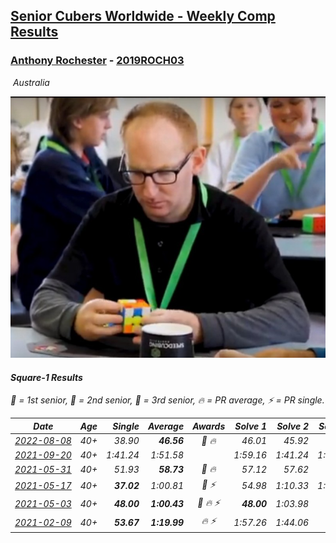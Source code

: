 <style>table {white-space: nowrap;}</style>
<link rel="stylesheet" type="text/css" href="/scw-comp/css/flags.css" />

## [Senior Cubers Worldwide - Weekly Comp Results](/scw-comp/results/)
### [Anthony Rochester](README.md) - [2019ROCH03](https://www.worldcubeassociation.org/persons/2019ROCH03?event=sq1)

<i class="flag flag-AU" />&nbsp;Australia

![Anthony Rochester](1556165958.jpg)

#### Square-1 Results

<span style="white-space: nowrap;">🥇 = 1st senior</span>, <span style="white-space: nowrap;">🥈 = 2nd senior</span>, <span style="white-space: nowrap;">🥉 = 3rd senior</span>, <span style="white-space: nowrap;">🔥 = PR average</span>, <span style="white-space: nowrap;">⚡ = PR single</span>.

| Date | Age | Single | Average | Awards | Solve 1 | Solve 2 | Solve 3 | Solve 4 | Solve 5 | Video |
| :--: | :--: | --: | --: | :--: | --: | --: | --: | --: | --: | :-- |
| [2022-08-08](../../results/2022-08-08/sq1.md) | 40+ | 38.90 | **46.56** | 🥉 🔥 | 46.01 | 45.92 | 38.90 | 51.19 | 47.75 | [Desktop](https://www.facebook.com/events/1202320373645710/permalink/1204740723403675) / [Mobile](https://m.facebook.com/events/1202320373645710?view=permalink&id=1204740723403675) |
| [2021-09-20](../../results/2021-09-20/sq1.md) | 40+ | 1:41.24 | 1:51.58 |  | 1:59.16 | 1:41.24 | 1:54.35 | DNS | DNS | [Desktop](https://www.facebook.com/events/374286267681717/permalink/377959600647717) / [Mobile](https://m.facebook.com/events/374286267681717?view=permalink&id=377959600647717) |
| [2021-05-31](../../results/2021-05-31/sq1.md) | 40+ | 51.93 | **58.73** | 🥈 🔥 | 57.12 | 57.62 | 51.93 | 2:03.82 | 1:01.44 | [Desktop](https://www.facebook.com/events/4232725036784843/permalink/4238850322838981) / [Mobile](https://m.facebook.com/events/4232725036784843?view=permalink&id=4238850322838981) |
| [2021-05-17](../../results/2021-05-17/sq1.md) | 40+ | **37.02** | 1:00.81 | 🥈 ⚡ | 54.98 | 1:10.33 | 1:30.41 | **37.02** | 57.11 | [Desktop](https://www.facebook.com/events/200054195285035/permalink/201413118482476) / [Mobile](https://m.facebook.com/events/200054195285035?view=permalink&id=201413118482476) |
| [2021-05-03](../../results/2021-05-03/sq1.md) | 40+ | **48.00** | **1:00.43** | 🥉 🔥 ⚡ | **48.00** | 1:03.98 | 56.71 | 1:00.59 | 1:14.72 | [Desktop](https://www.facebook.com/events/1091923434665777/permalink/1095976800927107) / [Mobile](https://m.facebook.com/events/1091923434665777?view=permalink&id=1095976800927107) |
| [2021-02-09](../../results/2021-02-09/sq1.md) | 40+ | **53.67** | **1:19.99** | 🔥 ⚡ | 1:57.26 | 1:44.06 | 59.32 | 1:16.59 | **53.67** | [Desktop](https://www.facebook.com/events/466529388059949/permalink/469161501130071) / [Mobile](https://m.facebook.com/events/466529388059949?view=permalink&id=469161501130071) |


<!-- Global site tag (gtag.js) - Google Analytics -->
<script async src="https://www.googletagmanager.com/gtag/js?id=UA-86348435-3"></script>
<script>window.dataLayer = window.dataLayer || []; function gtag() {dataLayer.push(arguments);} gtag('js', new Date()); gtag('config', 'UA-86348435-3');</script>
